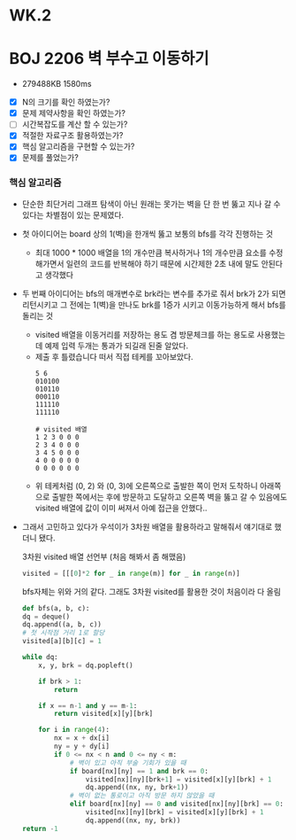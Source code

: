 # WK.2

# BOJ 2206 벽 부수고 이동하기 
* 279488KB 1580ms
- [x] N의 크기를 확인 하였는가?
- [x] 문제 제약사항을 확인 하였는가?
- [ ] 시간복잡도를 계산 할 수 있는가?
- [x] 적절한 자료구조 활용하였는가?
- [x] 핵심 알고리즘을 구현할 수 있는가?
- [x] 문제를 풀었는가?

### 핵심 알고리즘
* 단순한 최단거리 그래프 탐색이 아닌 원래는 못가는 벽을 단 한 번 뚫고 지나 갈 수 있다는 차별점이 있는 문제였다.
* 첫 아이디어는 board 상의 1(벽)을 한개씩 뚫고 보통의 bfs를 각각 진행하는 것
  * 최대 1000 * 1000 배열을 1의 개수만큼 복사하거나 1의 개수만큼 요소를 수정해가면서 일련의 코드를 반복해야 하기 때문에 시간제한 2초 내에 말도 안된다고 생각했다
   
* 두 번째 아이디어는 bfs의 매개변수로 brk라는 변수를 추가로 줘서 brk가 2가 되면 리턴시키고 그 전에는 1(벽)을 만나도 brk를 1증가 시키고 이동가능하게 해서 bfs를 돌리는 것 
  * visited 배열을 이동거리를 저장하는 용도 겸 방문체크를 하는 용도로 사용했는데 예제 입력 두개는 통과가 되길래 된줄 알았다. 
  * 제출 후 틀렸습니다 떠서 직접 테케를 꼬아보았다.
    ```
    5 6
    010100
    010110
    000110
    111110
    111110
    ```
    ```
    # visited 배열
    1 2 3 0 0 0 
    2 3 4 0 0 0 
    3 4 5 0 0 0 
    4 0 0 0 0 0 
    0 0 0 0 0 0 
    ```
  * 위 테케처럼 (0, 2) 와 (0, 3)에 오른쪽으로 출발한 쪽이 먼저 도착하니 아래쪽으로 출발한 쪽에서는 후에 방문하고 도달하고 오른쪽 벽을 뚫고 갈 수 있음에도 visited 배열에 값이 이미 써져서 아예 접근을 안했다..

* 그래서 고민하고 있다가 우석이가 3차원 배열을 활용하라고 말해줘서 얘기대로 했더니 됐다.   

    3차원 visited 배열 선언부 (처음 해봐서 좀 해맸음)
    ```python
    visited = [[[0]*2 for _ in range(m)] for _ in range(n)]
    ```

    bfs자체는 위와 거의 같다. 그래도 3차원 visited를 활용한 것이 처음이라 다 올림
    ```python
    def bfs(a, b, c):
    dq = deque()
    dq.append((a, b, c))
    # 첫 시작점 거리 1로 할당
    visited[a][b][c] = 1

    while dq:
        x, y, brk = dq.popleft()

        if brk > 1:
            return

        if x == n-1 and y == m-1:
            return visited[x][y][brk]

        for i in range(4):
            nx = x + dx[i]
            ny = y + dy[i]
            if 0 <= nx < n and 0 <= ny < m:
                # 벽이 있고 아직 부술 기회가 있을 때
                if board[nx][ny] == 1 and brk == 0:
                    visited[nx][ny][brk+1] = visited[x][y][brk] + 1
                    dq.append((nx, ny, brk+1))
                # 벽이 없는 통로이고 아직 방문 하지 않았을 때
                elif board[nx][ny] == 0 and visited[nx][ny][brk] == 0:
                    visited[nx][ny][brk] = visited[x][y][brk] + 1
                    dq.append((nx, ny, brk))
    return -1
    ```


